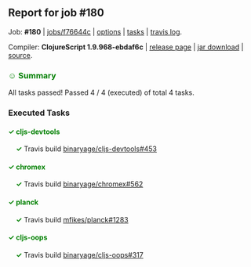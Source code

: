 ## Report for job #180

Job: **#180** | [jobs/f76644c](https://github.com/cljs-oss/canary/commit/f76644cffb2b485891c5b5f2f788cfd634cec561) | [options](options.edn) | [tasks](tasks.edn) | [travis log](https://travis-ci.org/cljs-oss/canary/builds/318476867).

Compiler: **ClojureScript 1.9.968-ebdaf6c** | [release page](https://github.com/cljs-oss/canary/releases/tag/r1.9.968-ebdaf6c) | [jar download](https://github.com/cljs-oss/canary/releases/download/r1.9.968-ebdaf6c/clojurescript-1.9.968-ebdaf6c.jar) | [source](https://github.com/clojure/clojurescript/commit/ebdaf6c06c1112a67ba5a12498801c6d858e5a0a).

### <b style='color:green'>☺ Summary</b>

All tasks passed! Passed 4 / 4 (executed) of total 4 tasks.

### Executed Tasks

#### <b style='color:green'>&#x2713; cljs-devtools</b>
&nbsp;&nbsp;&nbsp;&nbsp;<b style='color:green'>&#x2713;</b> Travis build [binaryage/cljs-devtools#453](https://travis-ci.org/binaryage/cljs-devtools/builds/318478069)<br>

#### <b style='color:green'>&#x2713; chromex</b>
&nbsp;&nbsp;&nbsp;&nbsp;<b style='color:green'>&#x2713;</b> Travis build [binaryage/chromex#562](https://travis-ci.org/binaryage/chromex/builds/318478065)<br>

#### <b style='color:green'>&#x2713; planck</b>
&nbsp;&nbsp;&nbsp;&nbsp;<b style='color:green'>&#x2713;</b> Travis build [mfikes/planck#1283](https://travis-ci.org/mfikes/planck/builds/318478071)<br>

#### <b style='color:green'>&#x2713; cljs-oops</b>
&nbsp;&nbsp;&nbsp;&nbsp;<b style='color:green'>&#x2713;</b> Travis build [binaryage/cljs-oops#317](https://travis-ci.org/binaryage/cljs-oops/builds/318478067)<br>
